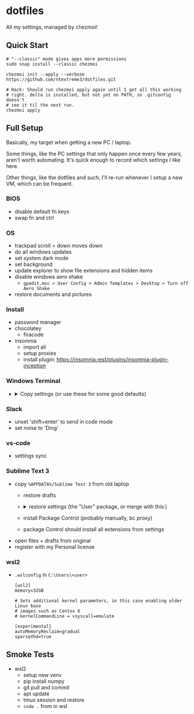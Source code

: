 # dotfiles

All my settings, managed by chezmoi!

## Quick Start

```
# "--classic" mode gives apps more permissions
sudo snap install --classic chezmoi

chezmoi init --apply --verbose https://github.com/ntextreme3/dotfiles.git

# Hack: Should run chezmoi apply again until I get all this working
# right. delta is installed, but not yet on PATH, so .gitconfig doesn't
# see it til the next run.
chezmoi apply
```

## Full Setup

Basically, my target when getting a new PC / laptop.

Some things, like the PC settings that only happen once every few years, aren't worth automating. It's quick enough to record which settings I like here.

Other things, like the dotfiles and such, I'll re-run whenever I setup a new VM, which can be frequent.

### BIOS

- disable default fn keys
- swap fn and ctrl

### OS

- trackpad scroll = down moves down
- do all windows updates
- set system dark mode
- set background
- update explorer to show file extensions and hidden items
- disable windows aero shake
    - `gpedit.msc > User Config > Admin Templates > Desktop > Turn off Aero Shake`
- restore documents and pictures

### Install

- password manager
- chocolatey
    - firacode
- insomnia
    - import all
    - setup proxies
    - install plugin: https://insomnia.rest/plugins/insomnia-plugin-inception

### Windows Terminal

- <details>
    <summary>Copy settings (or use these for some good defaults)</summary>

    ```jsonc
    {
        "$help": "https://aka.ms/terminal-documentation",
        "$schema": "https://aka.ms/terminal-profiles-schema",
        "actions":
        [
            {
                "command": "paste",
                "id": "User.paste",
                "keys": "shift+insert"
            },
            {
                "command":
                {
                    "action": "prevTab"
                },
                "id": "User.prevTab.0",
                "keys": "ctrl+pgup"
            },
            {
                "command":
                {
                    "action": "nextTab"
                },
                "id": "User.nextTab.0",
                "keys": "ctrl+pgdn"
            }
        ],
        "copyOnSelect": true,
        "defaultProfile": "{963ff2f7-6aed-5ce3-9d91-90d99571f53a}",
        "newTabMenu":
        [
            {
                "type": "remainingProfiles"
            }
        ],
        "profiles":
        {
            "defaults": {},
            "list":
            [
                {
                    "guid": "{61c54bbd-c2c6-5271-96e7-009a87ff44bf}",
                    "hidden": false,
                    "name": "Windows PowerShell"
                },
                {
                    "guid": "{0caa0dad-35be-5f56-a8ff-afceeeaa6101}",
                    "hidden": false,
                    "name": "cmd"
                },
                {
                    "bellStyle":
                    [
                        "window",
                        "taskbar"
                    ],
                    "font":
                    {
                        "face": "Fira Code"
                    },
                    "guid": "{963ff2f7-6aed-5ce3-9d91-90d99571f53a}",
                    "hidden": false,
                    "name": "Ubuntu-24.04",
                    "source": "Windows.Terminal.Wsl"
                }
            ]
        },
        "schemes": [],
        "tabSwitcherMode": "disabled",
        "themes": []
    }
    ```
  </details>

### Slack

- unset 'shift+enter' to send in code mode
- set noise to 'Ding'

### vs-code

- settings sync

### Sublime Text 3

- copy `%APPDATA%/Sublime Text 3` from old laptop
    - restore drafts
    - <details>
        <summary>restore settings (the "User" package, or merge with this:)</summary>

        ```json
        {
            "default_line_ending": "unix",
            "highlight_modified_tabs": true,
            "index_files": true,
            "translate_tabs_to_spaces": true,
            "update_check": false,
            "word_wrap": true,
            // '0' wraps at window size
            "wrap_width": 0
        }
        ```
    - install Package Control (probably manually, bc proxy)
    - package Control should install all extensions from settings
- open files + drafts from original
- register with my Personal license



</details>

### wsl2

- `.wslconfig` in `C:\Users\<user>`
    ```
    [wsl2]
    memory=32GB

    # Sets additional kernel parameters, in this case enabling older Linux base
    # images such as Centos 6
    # kernelCommandLine = vsyscall=emulate

    [experimental]
    autoMemoryReclaim=gradual
    sparseVhd=true
    ```

## Smoke Tests

- wsl2
    - setup new venv
    - pip install numpy
    - git pull and commit
    - apt update
    - tmux session and restore
    - `code .` from in wsl
